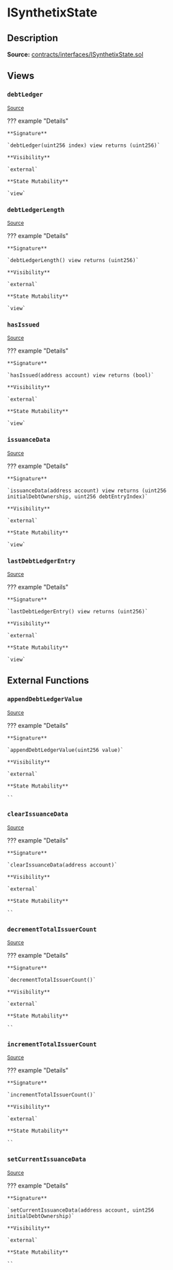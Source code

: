# ISynthetixState

## Description

**Source:** [contracts/interfaces/ISynthetixState.sol](https://github.com/Synthetixio/synthetix/tree/v2.96.0-alpha/contracts/interfaces/ISynthetixState.sol)

## Views

### `debtLedger`

<sub>[Source](https://github.com/Synthetixio/synthetix/tree/v2.96.0-alpha/contracts/interfaces/ISynthetixState.sol#L6)</sub>

??? example "Details"

    **Signature**

    `debtLedger(uint256 index) view returns (uint256)`

    **Visibility**

    `external`

    **State Mutability**

    `view`

### `debtLedgerLength`

<sub>[Source](https://github.com/Synthetixio/synthetix/tree/v2.96.0-alpha/contracts/interfaces/ISynthetixState.sol#L10)</sub>

??? example "Details"

    **Signature**

    `debtLedgerLength() view returns (uint256)`

    **Visibility**

    `external`

    **State Mutability**

    `view`

### `hasIssued`

<sub>[Source](https://github.com/Synthetixio/synthetix/tree/v2.96.0-alpha/contracts/interfaces/ISynthetixState.sol#L12)</sub>

??? example "Details"

    **Signature**

    `hasIssued(address account) view returns (bool)`

    **Visibility**

    `external`

    **State Mutability**

    `view`

### `issuanceData`

<sub>[Source](https://github.com/Synthetixio/synthetix/tree/v2.96.0-alpha/contracts/interfaces/ISynthetixState.sol#L8)</sub>

??? example "Details"

    **Signature**

    `issuanceData(address account) view returns (uint256 initialDebtOwnership, uint256 debtEntryIndex)`

    **Visibility**

    `external`

    **State Mutability**

    `view`

### `lastDebtLedgerEntry`

<sub>[Source](https://github.com/Synthetixio/synthetix/tree/v2.96.0-alpha/contracts/interfaces/ISynthetixState.sol#L14)</sub>

??? example "Details"

    **Signature**

    `lastDebtLedgerEntry() view returns (uint256)`

    **Visibility**

    `external`

    **State Mutability**

    `view`

## External Functions

### `appendDebtLedgerValue`

<sub>[Source](https://github.com/Synthetixio/synthetix/tree/v2.96.0-alpha/contracts/interfaces/ISynthetixState.sol#L23)</sub>

??? example "Details"

    **Signature**

    `appendDebtLedgerValue(uint256 value)`

    **Visibility**

    `external`

    **State Mutability**

    ``

### `clearIssuanceData`

<sub>[Source](https://github.com/Synthetixio/synthetix/tree/v2.96.0-alpha/contracts/interfaces/ISynthetixState.sol#L25)</sub>

??? example "Details"

    **Signature**

    `clearIssuanceData(address account)`

    **Visibility**

    `external`

    **State Mutability**

    ``

### `decrementTotalIssuerCount`

<sub>[Source](https://github.com/Synthetixio/synthetix/tree/v2.96.0-alpha/contracts/interfaces/ISynthetixState.sol#L19)</sub>

??? example "Details"

    **Signature**

    `decrementTotalIssuerCount()`

    **Visibility**

    `external`

    **State Mutability**

    ``

### `incrementTotalIssuerCount`

<sub>[Source](https://github.com/Synthetixio/synthetix/tree/v2.96.0-alpha/contracts/interfaces/ISynthetixState.sol#L17)</sub>

??? example "Details"

    **Signature**

    `incrementTotalIssuerCount()`

    **Visibility**

    `external`

    **State Mutability**

    ``

### `setCurrentIssuanceData`

<sub>[Source](https://github.com/Synthetixio/synthetix/tree/v2.96.0-alpha/contracts/interfaces/ISynthetixState.sol#L21)</sub>

??? example "Details"

    **Signature**

    `setCurrentIssuanceData(address account, uint256 initialDebtOwnership)`

    **Visibility**

    `external`

    **State Mutability**

    ``
